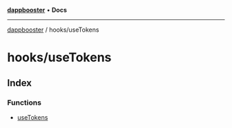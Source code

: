 [**dappbooster**](../../README.md) • **Docs**

***

[dappbooster](../../modules.md) / hooks/useTokens

# hooks/useTokens

## Index

### Functions

- [useTokens](functions/useTokens.md)
